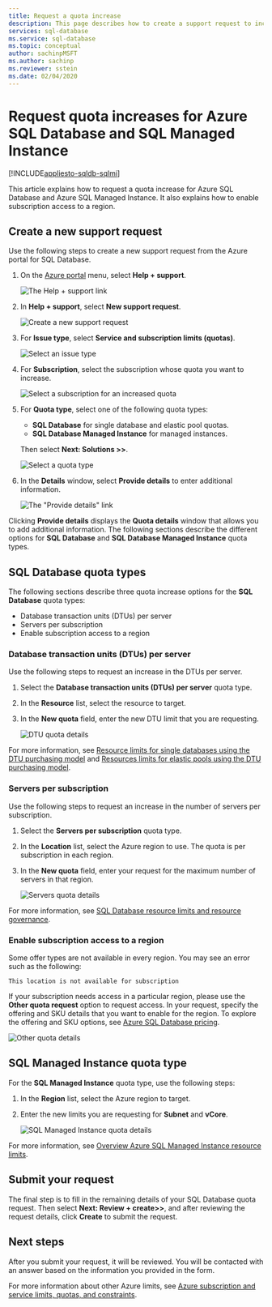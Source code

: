 ```yaml
---
title: Request a quota increase
description: This page describes how to create a support request to increase the quotas for Azure SQL Database and Azure SQL Managed Instance.
services: sql-database
ms.service: sql-database
ms.topic: conceptual
author: sachinpMSFT
ms.author: sachinp
ms.reviewer: sstein
ms.date: 02/04/2020
---
```


# Request quota increases for Azure SQL Database and SQL Managed Instance
[!INCLUDE[appliesto-sqldb-sqlmi](../includes/appliesto-sqldb-sqlmi.md)]

This article explains how to request a quota increase for Azure SQL Database and Azure SQL Managed Instance. It also explains how to enable subscription access to a region.

## <a id="newquota"></a> Create a new support request

Use the following steps to create a new support request from the Azure portal for SQL Database.

1. On  the [Azure portal](https://portal.azure.com) menu, select **Help + support**.

   ![The Help + support link](./media/quota-increase-request/help-plus-support.png)

1. In **Help + support**, select **New support request**.

    ![Create a new support request](./media/quota-increase-request/new-support-request.png)

1. For **Issue type**, select **Service and subscription limits (quotas)**.

   ![Select an issue type](./media/quota-increase-request/select-quota-issue-type.png)

1. For **Subscription**, select the subscription whose quota you want to increase.

   ![Select a subscription for an increased quota](./media/quota-increase-request/select-subscription-support-request.png)

1. For **Quota type**, select one of the following quota types:

   - **SQL Database** for single database and elastic pool quotas.
   - **SQL Database Managed Instance** for managed instances.

   Then select **Next: Solutions >>**.

   ![Select a quota type](./media/quota-increase-request/select-quota-type.png)

1. In the **Details** window, select **Provide details** to enter additional information.

   ![The "Provide details" link](./media/quota-increase-request/provide-details-link.png)

Clicking **Provide details** displays the **Quota details** window that allows you to add additional information. The following sections describe the different options for **SQL Database** and **SQL Database Managed Instance** quota types.

## <a id="sqldbquota"></a> SQL Database quota types

The following sections describe three quota increase options for the **SQL Database** quota types:

- Database transaction units (DTUs) per server
- Servers per subscription
- Enable subscription access to a region

### Database transaction units (DTUs) per server

Use the following steps to request an increase in the DTUs per server.

1. Select the **Database transaction units (DTUs) per server** quota type.

1. In the **Resource** list, select the resource to target.

1. In the **New quota** field, enter the new DTU limit that you are requesting.

   ![DTU quota details](./media/quota-increase-request/quota-details-dtus.png)

For more information, see [Resource limits for single databases using the DTU purchasing model](resource-limits-dtu-single-databases.md) and [Resources limits for elastic pools using the DTU purchasing model](resource-limits-dtu-elastic-pools.md).

### Servers per subscription

Use the following steps to request an increase in the number of servers per subscription.

1. Select the **Servers per subscription** quota type.

1. In the **Location** list, select the Azure region to use. The quota is per subscription in each region.

1. In the **New quota** field, enter your request for the maximum number of servers in that region.

   ![Servers quota details](./media/quota-increase-request/quota-details-servers.png)

For more information, see [SQL Database resource limits and resource governance](resource-limits-logical-server.md).

### <a id="other"></a> Enable subscription access to a region

Some offer types are not available in every region. You may see an error such as the following:

`This location is not available for subscription`

If your subscription needs access in a particular region, please use the **Other quota request** option to request access. In your request, specify the offering and SKU details that you want to enable for the region. To explore the offering and SKU options, see [Azure SQL Database pricing](https://azure.microsoft.com/pricing/details/sql-database/single/).

![Other quota details](./media/quota-increase-request/quota-details-whitelisting.png)

## <a id="sqlmiquota"></a> SQL Managed Instance quota type

For the **SQL Managed Instance** quota type, use the following steps:

1. In the **Region** list, select the Azure region to target.

1. Enter the new limits you are requesting for **Subnet** and **vCore**.

   ![SQL Managed Instance quota details](./media/quota-increase-request/quota-details-managed-instance.png)

For more information, see [Overview Azure SQL Managed Instance resource limits](../managed-instance/resource-limits.md).

## Submit your request

The final step is to fill in the remaining details of your SQL Database quota request. Then select **Next: Review + create>>**, and after reviewing the request details, click **Create** to submit the request.

## Next steps

After you submit your request, it will be reviewed. You will be contacted with an answer based on the information you provided in the form.

For more information about other Azure limits, see [Azure subscription and service limits, quotas, and constraints](../../azure-resource-manager/management/azure-subscription-service-limits.md).
